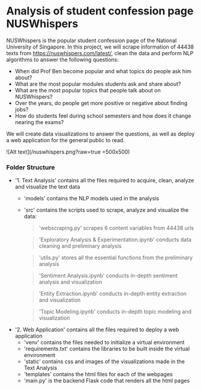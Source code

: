 
# Analysis of student confession page NUSWhispers
NUSWhispers is the popular student confession page of the National University of Singapore.
In this project, we will scrape information of 44438 texts from https://nuswhispers.com/latest/, clean the data and perform NLP algorithms to answer the following questions: 
  - When did Prof Ben become popular and what topics do people ask him about?
  - What are the most popular modules students ask and share about?
  - What are the most popular topics that people talk about on NUSWhispers?
  - Over the years, do people get more positive or negative about finding jobs?
  - How do students feel during school semesters and how does it change nearing the exams?

We will create data visualizations to answer the questions, as well as deploy a web application for the general public to read.

![Alt text](/nuswhispers.png?raw=true =500x500)

### Folder Structure
  - '1. Text Analysis' contains all the files required to acquire, clean, analyze and visualize the text data
    -  'models' contains the NLP models used in the analysis
    -  'src' contains the scripts used to scrape, analyze and visualize the data:
       > 'webscraping.py' scrapes 6 content variables from 44438 urls
       
       > 'Exploratory Analysis & Experimentation.ipynb' conducts data cleaning and preliminary analysis
       
       > 'utils.py' stores all the essential functions from the preliminary analysis
       
       > 'Sentiment Analysis.ipynb' conducts in-depth sentiment analysis and visualization
       
       > 'Entity Extraction.ipynb' conducts in-depth entity extraction and visualization
       
       > 'Topic Modeling.ipynb' conducts in-depth topic modeling and visualization
  - '2. Web Application' contains all the files required to deploy a web application
    -  'venv' contains the files needed to initialize a virtual environment  
    -  'requirements.txt' contains the libraries to be built inside the virtual environment
    -  'static' contains css and images of the visualizations made in the Text Analysis
    -  'templates' contains the html files for each of the webpages
    -  'main.py' is the backend Flask code that renders all the html pages
